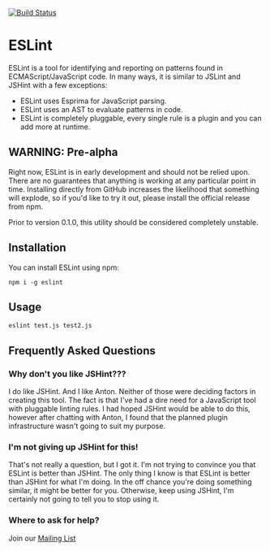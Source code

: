 [![Build Status](https://secure.travis-ci.org/nzakas/eslint.png?branch=master)](http://travis-ci.org/nzakas/eslint)

# ESLint

ESLint is a tool for identifying and reporting on patterns found in ECMAScript/JavaScript code. In many ways, it is similar to JSLint and JSHint with a few exceptions:

* ESLint uses Esprima for JavaScript parsing.
* ESLint uses an AST to evaluate patterns in code.
* ESLint is completely pluggable, every single rule is a plugin and you can add more at runtime.

## WARNING: Pre-alpha

Right now, ESLint is in early development and should not be relied upon. There are no guarantees that anything is working at any particular point in time. Installing directly from GitHub increases the likelihood that something will explode, so if you'd like to try it out, please install the official release from npm.

Prior to version 0.1.0, this utility should be considered completely unstable.

## Installation

You can install ESLint using npm:

    npm i -g eslint

## Usage

    eslint test.js test2.js

## Frequently Asked Questions
### Why don't you like JSHint???

I do like JSHint. And I like Anton. Neither of those were deciding factors in creating this tool. The fact is that I've had a dire need for a JavaScript tool with pluggable linting rules. I had hoped JSHint would be able to do this, however after chatting with Anton, I found that the planned plugin infrastructure wasn't going to suit my purpose.

### I'm not giving up JSHint for this!

That's not really a question, but I got it. I'm not trying to convince you that ESLint is better than JSHint. The only thing I know is that ESLint is better than JSHint for what I'm doing. In the off chance you're doing something similar, it might be better for you. Otherwise, keep using JSHint, I'm certainly not going to tell you to stop using it.

### Where to ask for help?

Join our [Mailing List](https://groups.google.com/group/eslint)